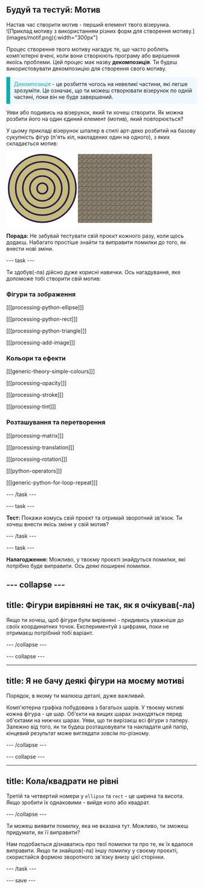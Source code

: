 ## Будуй та тестуй: Мотив

<div style="display: flex; flex-wrap: wrap">
<div style="flex-basis: 200px; flex-grow: 1; margin-right: 15px;">
Настав час створити мотив - перший елемент твого візерунка.
</div>
<div>
![Приклад мотиву з використанням різних форм для створення мотиву.](images/motif.png){:width="300px"}
</div>
</div>

Процес створення твого мотиву нагадує те, що часто роблять комп'ютерні вчені, коли вони створюють програму або вирішення якоїсь проблеми. Цей процес має назву **декомпозиція**. Ти будеш використовувати декомпозицію для створення свого мотиву.

<p style="border-left: solid; border-width:10px; border-color: #0faeb0; background-color: aliceblue; padding: 10px;"><span style="color: #0faeb0">Декомпозиція</span> - це розбиття чогось на невеликі частини, які легше зрозуміти. Це означає, що ти можеш створювати візерунок по одній частині, поки він не буде завершений.</p>

Уяви або подивись на візерунок, який ти хочеш створити. Як можна розбити його на один єдиний елемент (мотив), який повторюється?

У цьому прикладі візерунок шпалер в стилі арт-деко розбитий на базову сукупність фігур (п'ять кіл, накладених один на одного), з яких складається мотив:

![Мотив з п'яти кіл поруч із зображенням завершеного візерунка в стилі ар-деко з багатьма копіями мотиву.](images/motif-pattern.png)

**Порада:** Не забувай тестувати свій проєкт кожного разу, коли щось додаєш. Набагато простіше знайти та виправити помилки до того, як внести нові зміни.

--- task ---

Ти здобув(-ла) дійсно дуже корисні навички. Ось нагадування, яке допоможе тобі створити свій мотив:

### Фігури та зображення

[[[processing-python-ellipse]]]

[[[processing-python-rect]]]

[[[processing-python-triangle]]]

[[[processing-add-image]]]

### Кольори та ефекти

[[[generic-theory-simple-colours]]]

[[[processing-opacity]]]

[[[processing-stroke]]]

[[[processing-tint]]]

### Розташування та перетворення

[[[processing-matrix]]]

[[[processing-translation]]]

[[[processing-rotation]]]

[[[python-operators]]]

[[[generic-python-for-loop-repeat]]]

--- /task ---

--- task ---

**Тест:** Покажи комусь свій проєкт та отримай зворотний зв'язок. Ти хочеш внести якісь зміни у свій мотив?

--- /task ---

--- task ---

**Налагодження:** Можливо, у твоєму проєкті знайдуться помилки, які потрібно буде виправити. Ось деякі поширені помилки.

--- collapse ---
---
title: Фігури вирівняні не так, як я очікував(-ла)
---

Якщо ти хочеш, щоб фігури були вирівняні - придивись уважніше до своїх координатних точок. Експериментуй з цифрами, поки не отримаєш потрібний тобі варіант.

--- /collapse ---

--- collapse ---

---
title: Я не бачу деякі фігури на моєму мотиві
---

Порядок, в якому ти малюєш деталі, дуже важливий.

Комп'ютерна графіка побудована з багатьох шарів. У твоєму мотиві кожна фігура - це шар. Об'єкти на вищих шарах знаходяться перед об'єктами на нижчих шарах. Уяви, що ти вирізаєш всі фігури з паперу. Залежно від того, як ти будеш розташовувати та накладати цей папір, кінцевий результат може виглядати зовсім по-різному.

--- /collapse ---

--- collapse ---

---
title: Кола/квадрати не рівні
---

Третій та четвертий номери у `ellipse` та `rect` - це ширина та висота. Якщо зробити їх однаковими - вийде коло або квадрат.

--- /collapse ---

Ти можеш виявити помилку, яка не вказана тут. Можливо, ти зможеш придумати, як її виправити?

Нам подобається дізнаватись про твої помилки та про те, як їх вдалося виправити. Якщо ти знайшов(-ла) іншу помилку у своєму проєкті, скористайся формою зворотного зв'язку внизу цієї сторінки.

--- /task ---

--- save ---
